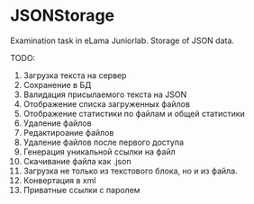 # JSONStorage
Examination task in eLama Juniorlab. Storage of JSON data.

TODO:
1. Загрузка текста на сервер
2. Сохранение в БД
3. Валидация присылаемого текста на JSON
4. Отображение списка загруженных файлов
5. Отображение статистики по файлам и общей статистики
6. Удаление файлов
7. Редактироание файлов
8. Удаление файлов после первого доступа
9. Генерация уникальной ссылки на файл
10. Скачивание файла как .json
11. Загрузка не только из текстового блока, но и из файла.
12. Конвертация в xml
13. Приватные ссылки с паролем
